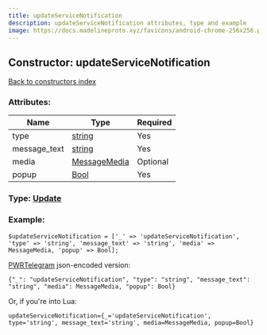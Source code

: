 ```yaml
---
title: updateServiceNotification
description: updateServiceNotification attributes, type and example
image: https://docs.madelineproto.xyz/favicons/android-chrome-256x256.png
---
```

## Constructor: updateServiceNotification  
[Back to constructors index](index.md)



### Attributes:

| Name     |    Type       | Required |
|----------|---------------|----------|
|type|[string](../types/string.md) | Yes|
|message\_text|[string](../types/string.md) | Yes|
|media|[MessageMedia](../types/MessageMedia.md) | Optional|
|popup|[Bool](../types/Bool.md) | Yes|



### Type: [Update](../types/Update.md)


### Example:

```
$updateServiceNotification = ['_' => 'updateServiceNotification', 'type' => 'string', 'message_text' => 'string', 'media' => MessageMedia, 'popup' => Bool];
```  

[PWRTelegram](https://pwrtelegram.xyz) json-encoded version:

```
{"_": "updateServiceNotification", "type": "string", "message_text": "string", "media": MessageMedia, "popup": Bool}
```


Or, if you're into Lua:  


```
updateServiceNotification={_='updateServiceNotification', type='string', message_text='string', media=MessageMedia, popup=Bool}

```


